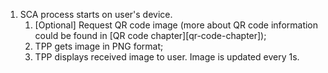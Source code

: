1. SCA process starts on user's device.
   1. [Optional] Request QR code image (more about QR code information could be found in [QR code chapter][qr-code-chapter]);
   2. TPP gets image in PNG format;
   3. TPP displays received image to user. Image is updated every 1s.